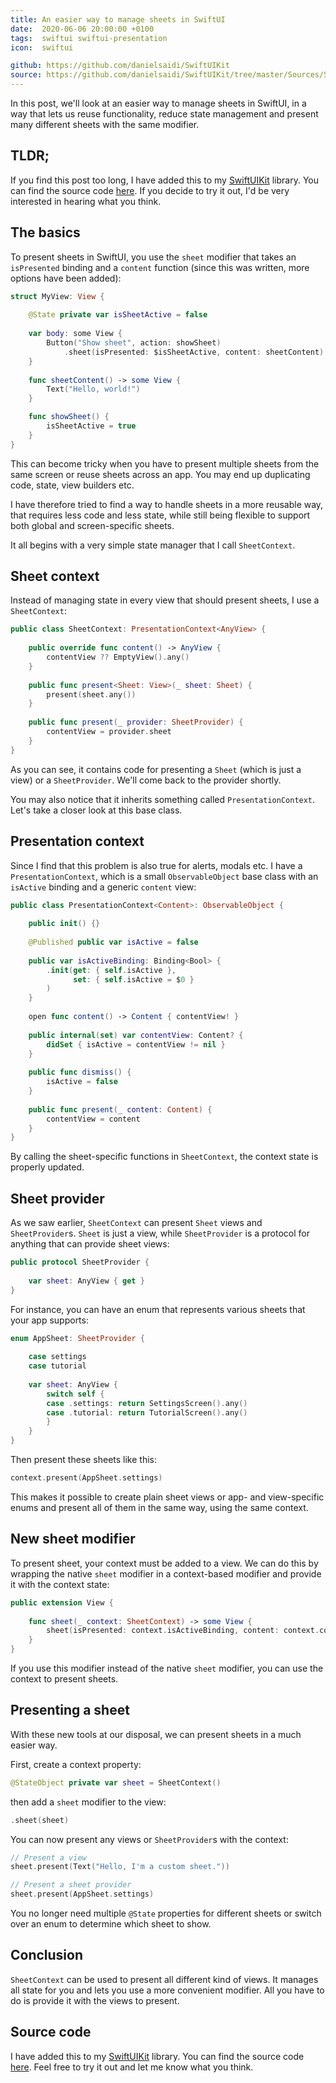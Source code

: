 ```yaml
---
title: An easier way to manage sheets in SwiftUI
date:  2020-06-06 20:00:00 +0100
tags:  swiftui swiftui-presentation
icon:  swiftui

github: https://github.com/danielsaidi/SwiftUIKit
source: https://github.com/danielsaidi/SwiftUIKit/tree/master/Sources/SwiftUIKit/Presentation/Sheet
---
```


In this post, we'll look at an easier way to manage sheets in SwiftUI, in a way that lets us reuse functionality, reduce state management and present many different sheets with the same modifier.


## TLDR;

If you find this post too long, I have added this to my [SwiftUIKit]({{page.github}}) library. You can find the source code [here]({{page.source}}).  If you decide to try it out, I'd be very interested in hearing what you think.


## The basics

To present sheets in SwiftUI, you use the `sheet` modifier that takes an `isPresented` binding and a `content` function (since this was written, more options have been added):

```swift
struct MyView: View {
    
    @State private var isSheetActive = false
    
    var body: some View {
        Button("Show sheet", action: showSheet)
            .sheet(isPresented: $isSheetActive, content: sheetContent)
    }
    
    func sheetContent() -> some View {
        Text("Hello, world!")
    }

    func showSheet() {
        isSheetActive = true
    }
}
```

This can become tricky when you have to present multiple sheets from the same screen or reuse sheets across an app. You may end up duplicating code, state, view builders etc.

I have therefore tried to find a way to handle sheets in a more reusable way, that requires less code and less state, while still being flexible to support both global and screen-specific sheets.

It all begins with a very simple state manager that I call `SheetContext`.


## Sheet context

Instead of managing state in every view that should present sheets, I use a `SheetContext`:

```swift
public class SheetContext: PresentationContext<AnyView> {
    
    public override func content() -> AnyView {
        contentView ?? EmptyView().any()
    }
    
    public func present<Sheet: View>(_ sheet: Sheet) {
        present(sheet.any())
    }
    
    public func present(_ provider: SheetProvider) {
        contentView = provider.sheet
    }
}
```

As you can see, it contains code for presenting a `Sheet` (which is just a view) or a `SheetProvider`. We'll come back to the provider shortly.

You may also notice that it inherits something called `PresentationContext`. Let's take a closer look at this base class.


## Presentation context

Since I find that this problem is also true for alerts, modals etc. I have a `PresentationContext`, which is a small `ObservableObject` base class with an `isActive` binding and a generic `content` view:

```swift
public class PresentationContext<Content>: ObservableObject {
    
    public init() {}
    
    @Published public var isActive = false
    
    public var isActiveBinding: Binding<Bool> {
        .init(get: { self.isActive },
              set: { self.isActive = $0 }
        )
    }
    
    open func content() -> Content { contentView! }
    
    public internal(set) var contentView: Content? {
        didSet { isActive = contentView != nil }
    }
    
    public func dismiss() {
        isActive = false
    }
    
    public func present(_ content: Content) {
        contentView = content
    }
}
```

By calling the sheet-specific functions in `SheetContext`, the context state is properly updated.


## Sheet provider

As we saw earlier, `SheetContext` can present `Sheet` views and `SheetProvider`s. `Sheet` is just a view, while `SheetProvider` is a protocol for anything that can provide sheet views:

```swift
public protocol SheetProvider {
    
    var sheet: AnyView { get }
}
```

For instance, you can have an enum that represents various sheets that your app supports:

```swift
enum AppSheet: SheetProvider {
    
    case settings
    case tutorial
    
    var sheet: AnyView {
        switch self {
        case .settings: return SettingsScreen().any()
        case .tutorial: return TutorialScreen().any()
        }
    }
}
```

Then present these sheets like this:

```swift
context.present(AppSheet.settings)
```

This makes it possible to create plain sheet views or app- and view-specific enums and present all of them in the same way, using the same context.


## New sheet modifier

To present sheet, your context must be added to a view. We can do this by wrapping the native `sheet` modifier in a context-based modifier and provide it with the context state:

```swift
public extension View {
    
    func sheet(_ context: SheetContext) -> some View {
        sheet(isPresented: context.isActiveBinding, content: context.content)
    }
}
```

If you use this modifier instead of the native `sheet` modifier, you can use the context to present sheets.


## Presenting a sheet

With these new tools at our disposal, we can present sheets in a much easier way. 

First, create a context property:

```swift
@StateObject private var sheet = SheetContext()
```

then add a `sheet` modifier to the view:

```swift
.sheet(sheet)
```

You can now present any views or `SheetProvider`s with the context:

```swift
// Present a view
sheet.present(Text("Hello, I'm a custom sheet."))
```

```swift
// Present a sheet provider
sheet.present(AppSheet.settings)
```

You no longer need multiple `@State` properties for different sheets or switch over an enum to determine which sheet to show.


## Conclusion

`SheetContext` can be used to present all different kind of views. It manages all state for you and lets you use a more convenient modifier. All you have to do is provide it with the views to present.


## Source code

I have added this to my [SwiftUIKit]({{page.github}}) library. You can find the source code [here]({{page.source}}). Feel free to try it out and let me know what you think.